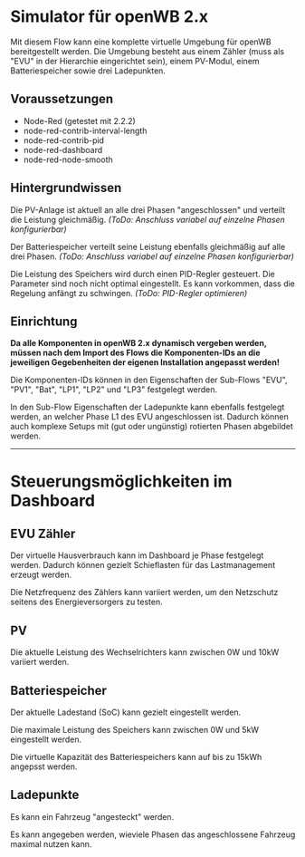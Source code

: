 # Simulator für openWB 2.x
Mit diesem Flow kann eine komplette virtuelle Umgebung für openWB bereitgestellt werden.
Die Umgebung besteht aus einem Zähler (muss als "EVU" in der Hierarchie eingerichtet sein),
einem PV-Modul, einem Batteriespeicher sowie drei Ladepunkten.

## Voraussetzungen
- Node-Red (getestet mit 2.2.2)
- node-red-contrib-interval-length
- node-red-contrib-pid
- node-red-dashboard
- node-red-node-smooth

## Hintergrundwissen
Die PV-Anlage ist aktuell an alle drei Phasen "angeschlossen" und verteilt die Leistung gleichmäßig.
_(ToDo: Anschluss variabel auf einzelne Phasen konfigurierbar)_

Der Batteriespeicher verteilt seine Leistung ebenfalls gleichmäßig auf alle drei Phasen.
_(ToDo: Anschluss variabel auf einzelne Phasen konfigurierbar)_

Die Leistung des Speichers wird durch einen PID-Regler gesteuert. Die Parameter sind noch nicht optimal
eingestellt. Es kann vorkommen, dass die Regelung anfängt zu schwingen.
_(ToDo: PID-Regler optimieren)_

## Einrichtung
**Da alle Komponenten in openWB 2.x dynamisch vergeben werden, müssen nach dem Import des Flows
die Komponenten-IDs an die jeweiligen Gegebenheiten der eigenen Installation angepasst werden!**

Die Komponenten-IDs können in den Eigenschaften der Sub-Flows "EVU", "PV1", "Bat", "LP1", "LP2" und "LP3"
festgelegt werden.

In den Sub-Flow Eigenschaften der Ladepunkte kann ebenfalls festgelegt werden, an welcher Phase L1 des
EVU angeschlossen ist. Dadurch können auch komplexe Setups mit (gut oder ungünstig) rotierten Phasen
abgebildet werden.

---

# Steuerungsmöglichkeiten im Dashboard

## EVU Zähler
Der virtuelle Hausverbrauch kann im Dashboard je Phase festgelegt werden. Dadurch können gezielt Schieflasten
für das Lastmanagement erzeugt werden.

Die Netzfrequenz des Zählers kann variiert werden, um den Netzschutz seitens des Energieversorgers zu testen.

## PV
Die aktuelle Leistung des Wechselrichters kann zwischen 0W und 10kW variiert werden.

## Batteriespeicher
Der aktuelle Ladestand (SoC) kann gezielt eingestellt werden.

Die maximale Leistung des Speichers kann zwischen 0W und 5kW eingestellt werden.

Die virtuelle Kapazität des Batteriespeichers kann auf bis zu 15kWh angepsst werden.

## Ladepunkte
Es kann ein Fahrzeug "angesteckt" werden.

Es kann angegeben werden, wieviele Phasen das angeschlossene Fahrzeug maximal nutzen kann.
